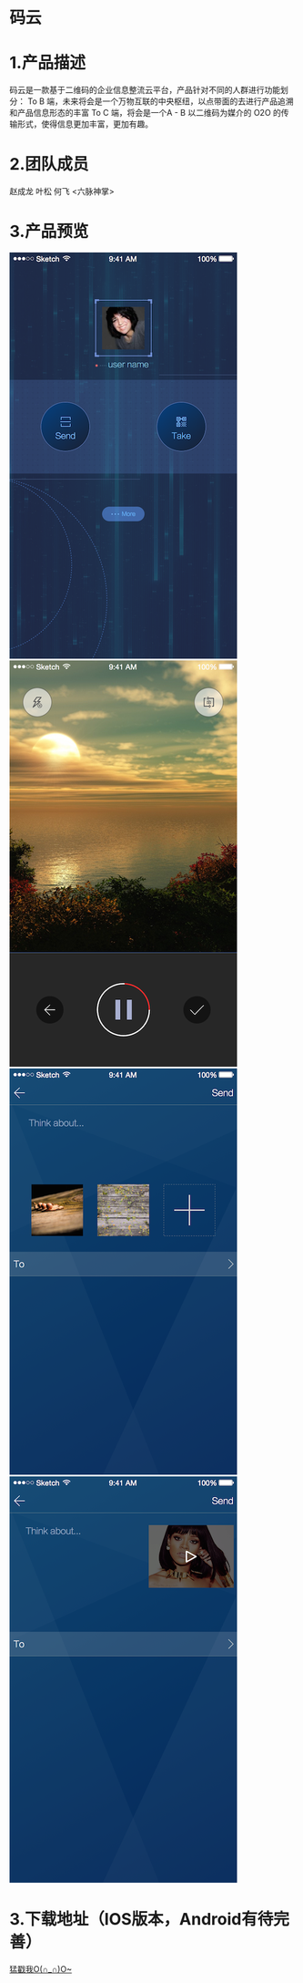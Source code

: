 # 码云
1.产品描述
===================================  
码云是一款基于二维码的企业信息整流云平台，产品针对不同的人群进行功能划分：
To B 端，未来将会是一个万物互联的中央枢纽，以点带面的去进行产品追溯和产品信息形态的丰富
To C 端，将会是一个A - B 以二维码为媒介的 O2O 的传输形式，使得信息更加丰富，更加有趣。

2.团队成员
===================================  
赵成龙 叶松 何飞 <六脉神掌>

3.产品预览
===================================  
 ![Chat](https://github.com/Pole-he/Mayun/blob/master/Screenshots/ReadME/index.png)
 ![Chat](https://github.com/Pole-he/Mayun/blob/master/Screenshots/ReadME/%E6%8B%8D%E6%91%84%20copy.png)
 ![Chat](https://github.com/Pole-he/Mayun/blob/master/Screenshots/ReadME/%E7%BC%96%E8%BE%91%E5%9B%BE%E7%89%87.png)
 ![Chat](https://github.com/Pole-he/Mayun/blob/master/Screenshots/ReadME/%E7%BC%96%E8%BE%91%E8%A7%86%E9%A2%91.png)

3.下载地址（IOS版本，Android有待完善）
===================================  
[猛戳我O(∩_∩)O~](http://fir.im/dl8s)
